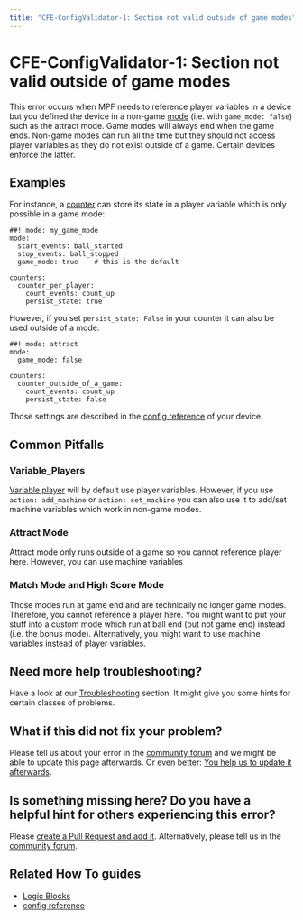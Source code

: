 ```yaml
---
title: "CFE-ConfigValidator-1: Section not valid outside of game modes"
---
```


# CFE-ConfigValidator-1: Section not valid outside of game modes

This error occurs when MPF needs to reference player variables in a
device but you defined the device in a non-game
[mode](../config/mode.md) (i.e. with
`game_mode: false`) such as the attract mode. Game modes will always end
when the game ends. Non-game modes can run all the time but they should
not access player variables as they do not exist outside of a game.
Certain devices enforce the latter.

## Examples

For instance, a [counter](../config/counters.md) can store its state in a player variable which is only
possible in a game mode:

``` mpf-config
##! mode: my_game_mode
mode:
  start_events: ball_started
  stop_events: ball_stopped
  game_mode: true    # this is the default

counters:
  counter_per_player:
    count_events: count_up
    persist_state: true
```

However, if you set `persist_state: False` in your counter it can also
be used outside of a mode:

``` mpf-config
##! mode: attract
mode:
  game_mode: false

counters:
  counter_outside_of_a_game:
    count_events: count_up
    persist_state: false
```

Those settings are described in the
[config reference](../config/index.md) of your
device.

## Common Pitfalls

### Variable_Players

[Variable player](../config/variable_player.md) will by default use player variables. However, if you use
`action: add_machine` or `action: set_machine` you can also use it to
add/set machine variables which work in non-game modes.

### Attract Mode

Attract mode only runs outside of a game so you cannot reference player
here. However, you can use machine variables

### Match Mode and High Score Mode

Those modes run at game end and are technically no longer game modes.
Therefore, you cannot reference a player here. You might want to put
your stuff into a custom mode which run at ball end (but not game end)
instead (i.e. the bonus mode). Alternatively, you might want to use
machine variables instead of player variables.

## Need more help troubleshooting?

Have a look at our [Troubleshooting](../troubleshooting/index.md) section. It might give you some hints for certain classes of
problems.

## What if this did not fix your problem?

Please tell us about your error in the [community forum](../community/index.md) and we might
be able to update this page afterwards. Or even better:
[You help us to update it afterwards](../about/help_docs.md).

## Is something missing here? Do you have a helpful hint for others experiencing this error?

Please
[create a Pull Request and add it](../about/help_docs.md). Alternatively, please tell us in the [community forum](../community/index.md).

## Related How To guides

* [Logic Blocks](../game_logic/logic_blocks/index.md)
* [config reference](../config/index.md)

